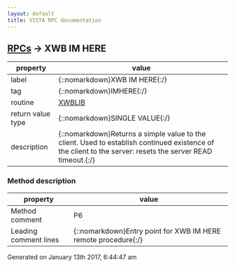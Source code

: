 ```yaml
---
layout: default
title: VISTA RPC documentation
---
```




## [RPCs](TableOfContent.md) &#8594; XWB IM HERE 

 property | value 
--- | --- 
 label | {::nomarkdown}XWB IM HERE{:/}
 tag | {::nomarkdown}IMHERE{:/}
 routine | [XWBLIB](http://code.osehra.org/dox/Routine_XWBLIB_source.html)
 return value type | {::nomarkdown}SINGLE VALUE{:/}
 description | {::nomarkdown}Returns a simple value to the client.  Used to establish continued existence of the client to the server: resets the server READ timeout.{:/}


### Method description

 property | value 
 --- | --- 
 Method comment | P6
 Leading comment lines | {::nomarkdown}Entry point for XWB IM HERE remote procedure{:/}




 Generated on January 13th 2017, 6:44:47 am